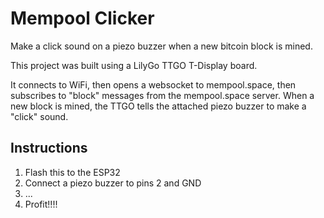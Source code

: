# Mempool Clicker

Make a click sound on a piezo buzzer when a new bitcoin block is mined.

This project was built using a LilyGo TTGO T-Display board.

It connects to WiFi, then opens a websocket to mempool.space, then subscribes to "block" messages from the mempool.space server. When a new block is mined, the TTGO tells the attached piezo buzzer to make a "click" sound.

## Instructions
1. Flash this to the ESP32
1. Connect a piezo buzzer to pins 2 and GND
1. ...
1. Profit!!!!